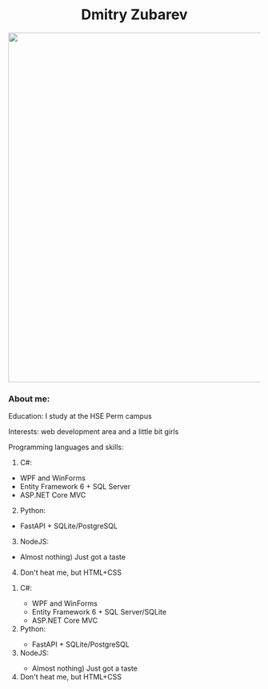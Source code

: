 <h1 align="center">Dmitry Zubarev</h1>
<div align="center">
  <img src="https://media.giphy.com/media/xFkgeu7dhfgqqxJqmj/giphy.gif" width="700"/>
</div>

<h3>About me:</h3>
Education: I study at the HSE Perm campus

Interests: web development area and a little bit girls

Programming languages and skills:
1) C#:
- WPF and WinForms
- Entity Framework 6 + SQL Server
- ASP.NET Core MVC
2) Python:
- FastAPI + SQLite/PostgreSQL
3) NodeJS:
- Almost nothing) Just got a taste
4) Don't heat me, but HTML+CSS

<ol>
 <li>C#:</li>
   <ul>
     <li>WPF and WinForms</li>
     <li>Entity Framework 6 + SQL Server/SQLite</li>
     <li>ASP.NET Core MVC</li>
   </ul>
 <li>Python:</li>
   <ul>
     <li>FastAPI + SQLite/PostgreSQL</li>
   </ul>
 <li>NodeJS:</li>
   <ul>
     <li>Almost nothing) Just got a taste</li>
   </ul>
  <li>Don't heat me, but HTML+CSS</li>
</ol>
